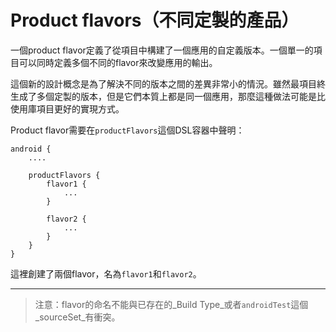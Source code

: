 # Product flavors（不同定製的產品）

一個product flavor定義了從項目中構建了一個應用的自定義版本。一個單一的項目可以同時定義多個不同的flavor來改變應用的輸出。

這個新的設計概念是為了解決不同的版本之間的差異非常小的情況。雖然最項目終生成了多個定製的版本，但是它們本質上都是同一個應用，那麼這種做法可能是比使用庫項目更好的實現方式。

Product flavor需要在`productFlavors`這個DSL容器中聲明：

    android {
        ....

        productFlavors {
            flavor1 {
                ...
            }

            flavor2 {
                ...
            }
        }
    }

這裡創建了兩個flavor，名為`flavor1`和`flavor2`。

---

> 注意：flavor的命名不能與已存在的_Build Type_或者`androidTest`這個_sourceSet_有衝突。
